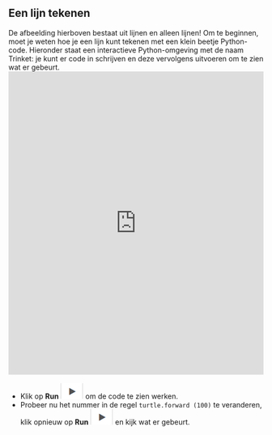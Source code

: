 ## Een lijn tekenen

De afbeelding hierboven bestaat uit lijnen en alleen lijnen! Om te beginnen, moet je weten hoe je een lijn kunt tekenen met een klein beetje Python-code. Hieronder staat een interactieve Python-omgeving met de naam Trinket: je kunt er code in schrijven en deze vervolgens uitvoeren om te zien wat er gebeurt. <iframe src="https://trinket.io/embed/python/0d2e8c2dac" width="100%" height="600" frameborder="0" marginwidth="0" marginheight="0" allowfullscreen></iframe> 

- Klik op **Run** ![arrow](images/arrow.png) om de code te zien werken.
- Probeer nu het nummer in de regel `turtle.forward (100)` te veranderen, klik opnieuw op **Run** ![arrow](images/arrow.png) en kijk wat er gebeurt.